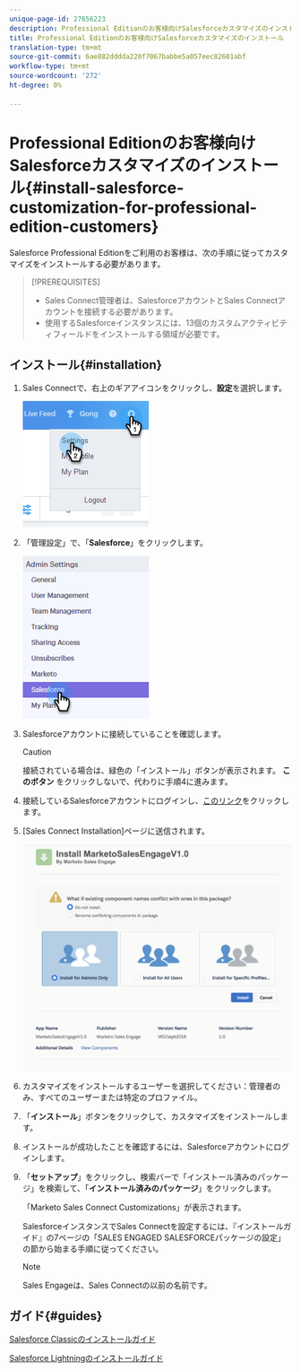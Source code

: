 ```yaml
---
unique-page-id: 27656223
description: Professional Editionのお客様向けSalesforceカスタマイズのインストール — Marketto Docs — 製品ドキュメント
title: Professional Editionのお客様向けSalesforceカスタマイズのインストール
translation-type: tm+mt
source-git-commit: 6ae882dddda220f7067babbe5a057eec82601abf
workflow-type: tm+mt
source-wordcount: '272'
ht-degree: 0%

---
```



# Professional Editionのお客様向けSalesforceカスタマイズのインストール{#install-salesforce-customization-for-professional-edition-customers}

Salesforce Professional Editionをご利用のお客様は、次の手順に従ってカスタマイズをインストールする必要があります。

>[!PREREQUISITES]
>
>* Sales Connect管理者は、SalesforceアカウントとSales Connectアカウントを接続する必要があります。
>* 使用するSalesforceインスタンスには、13個のカスタムアクティビティフィールドをインストールする領域が必要です。


## インストール{#installation}

1. Sales Connectで、右上のギアアイコンをクリックし、**設定**&#x200B;を選択します。

   ![](assets/one-4.png)

1. 「管理設定」で、「**Salesforce**」をクリックします。

   ![](assets/two-4.png)

1. Salesforceアカウントに接続していることを確認します。

   >[!CAUTION]
   >
   >接続されている場合は、緑色の「インストール」ボタンが表示されます。 **このボタン** をクリックしないで、代わりに手順4に進みます。

1. 接続しているSalesforceアカウントにログインし、[このリンク](https://login.salesforce.com/packaging/installPackage.apexp?p0=04t0b000001oWEZ)をクリックします。
1. [Sales Connect Installation]ページに送信されます。

   ![](assets/install-package.png)

1. カスタマイズをインストールするユーザーを選択してください：管理者のみ、すべてのユーザーまたは特定のプロファイル。
1. 「**インストール**」ボタンをクリックして、カスタマイズをインストールします。
1. インストールが成功したことを確認するには、Salesforceアカウントにログインします。
1. 「**セットアップ**」をクリックし、検索バーで「インストール済みのパッケージ」を検索して、「**インストール済みのパッケージ**」をクリックします。

   「Marketo Sales Connect Customizations」が表示されます。

   SalesforceインスタンスでSales Connectを設定するには、『インストールガイド』の7ページの「SALES ENGAGED SALESFORCEパッケージの設定」の節から始まる手順に従ってください。

   >[!NOTE]
   >
   >Sales Engageは、Sales Connectの以前の名前です。

## ガイド{#guides}

[Salesforce Classicのインストールガイド](https://s3.amazonaws.com/tout-user-store/salesforce/assets/Marketo+Sales+Engage+For+Salesforce_+Installation+and+Success+Guide.pdf)

[Salesforce Lightningのインストールガイド](https://s3.amazonaws.com/tout-user-store/salesforce/assets/SF+Guide+for+Lightning.pdf)
